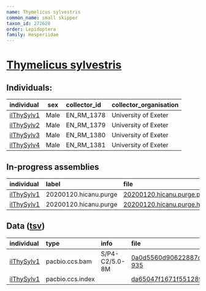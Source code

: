 ```yaml
---
name: Thymelicus sylvestris
common_name: small skipper
taxon_id: 272628
order: Lepidoptera
family: Hesperiidae
---
```


# [Thymelicus sylvestris](https://www.ebi.ac.uk/ena/data/taxonomy/v1/taxon/tax-id/272628)

## Individuals:

| individual | sex | collector_id | collector_organisation |
| :--------- | :-: | :----------- | :--------------------- |
| [ilThySylv1](ilThySylv1.md) | Male | EN_RM_1378 | University of Exeter |
| [ilThySylv2](ilThySylv2.md) | Male | EN_RM_1379 | University of Exeter |
| [ilThySylv3](ilThySylv3.md) | Male | EN_RM_1380 | University of Exeter |
| [ilThySylv4](ilThySylv4.md) | Male | EN_RM_1381 | University of Exeter |

## In-progress assemblies

| individual | label | file |
| :--------- | :---- | :--- |
| [ilThySylv1](ilThySylv1.md) | 20200120.hicanu.purge | [20200120.hicanu.purge.prim.fasta.gz](https://darwin.cog.sanger.ac.uk/insects/Thymelicus_sylvestris/ilThySylv1/assemblies/working/20200120.hicanu.purge/20200120.hicanu.purge.prim.fasta.gz) |
| [ilThySylv1](ilThySylv1.md) | 20200120.hicanu.purge | [20200120.hicanu.purge.htig.fasta.gz](https://darwin.cog.sanger.ac.uk/insects/Thymelicus_sylvestris/ilThySylv1/assemblies/working/20200120.hicanu.purge/20200120.hicanu.purge.htig.fasta.gz) |

## Data ([tsv](Thymelicus_sylvestris_data.tsv))

| individual | type | info | file |
| :--------- | :--- | :--- | :--- |
| [ilThySylv1](ilThySylv1.md) | pacbio.ccs.bam | S/P4-C2/5.0-8M | [0a0d5560d90622887c611f62261e1581-935](https://darwin.cog.sanger.ac.uk/insects/Thymelicus_sylvestris/ilThySylv1/genomic_data/pacbio/m64097_191224_194147.ccs.bam) |
| [ilThySylv1](ilThySylv1.md) | pacbio.ccs.index |  | [da65047f1671f5512897500f1e9bafb5-2](https://darwin.cog.sanger.ac.uk/insects/Thymelicus_sylvestris/ilThySylv1/genomic_data/pacbio/m64097_191224_194147.ccs.bam.pbi) |
